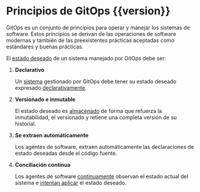 # Principios de GitOps {{version}}

GitOps es un conjunto de principios para operar y manejar los sistemas de software.
Estos principios se derivan de las operaciones de software modernas y también de las preexistentes prácticas  aceptadas como estándares y buenas prácticas.

El [estado deseado](./GLOSSARY_es.md#estado-deseado) de un sistema manejado por GitOps debe ser:

1. **Declarativo**

    Un [sistema](./GLOSSARY_es.md#sistema-de-software) gestionado por GitOps debe tener su estado deseado expresado [declarativamente](./GLOSSARY_es.md#descripcion-declarativa).

2. **Versionado e inmutable**

    El estado deseado es [almacenado](./GLOSSARY_es.md#almacenamiento-del-estado) de forma que refuerza la inmutabilidad, el versionado y retiene una completa versión de su historial.

3. **Se extraen automáticamente**

    Los agentes de software, extraen automáticamente las declaraciones de estado deseadas desde el código fuente.

4. **Conciliación continua**

    Los agentes de software [continuamente](./GLOSSARY_es.md#continuamente) observan el estado actual del sistema e [intentan aplicar](./GLOSSARY_es.md#reconciliación) el estado deseado.
